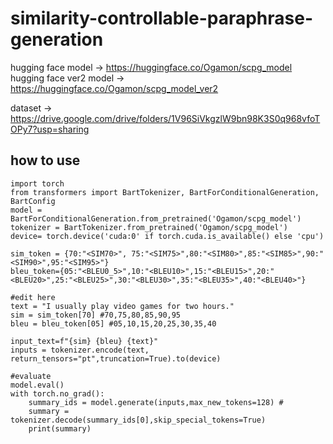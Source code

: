 # similarity-controllable-paraphrase-generation


hugging face model -> https://huggingface.co/Ogamon/scpg_model
hugging face ver2 model -> https://huggingface.co/Ogamon/scpg_model_ver2

dataset -> https://drive.google.com/drive/folders/1V96SiVkgzlW9bn98K3S0q968vfoTOPy7?usp=sharing


## how to use

```
import torch
from transformers import BartTokenizer, BartForConditionalGeneration, BartConfig
model = BartForConditionalGeneration.from_pretrained('Ogamon/scpg_model')
tokenizer = BartTokenizer.from_pretrained('Ogamon/scpg_model')
device= torch.device('cuda:0' if torch.cuda.is_available() else 'cpu')

sim_token = {70:"<SIM70>", 75:"<SIM75>",80:"<SIM80>",85:"<SIM85>",90:"<SIM90>",95:"<SIM95>"}
bleu_token={05:"<BLEU0_5>",10:"<BLEU10>",15:"<BLEU15>",20:"<BLEU20>",25:"<BLEU25>",30:"<BLEU30>",35:"<BLEU35>",40:"<BLEU40>"}
```


```
#edit here
text = "I usually play video games for two hours."
sim = sim_token[70] #70,75,80,85,90,95
bleu = bleu_token[05] #05,10,15,20,25,30,35,40 

input_text=f"{sim} {bleu} {text}"  
inputs = tokenizer.encode(text, return_tensors="pt",truncation=True).to(device)

#evaluate
model.eval()
with torch.no_grad():
    summary_ids = model.generate(inputs,max_new_tokens=128) #
    summary = tokenizer.decode(summary_ids[0],skip_special_tokens=True)
    print(summary)
```
